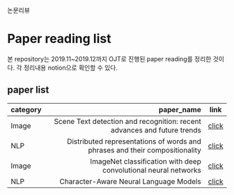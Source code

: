 논문리뷰

# Paper reading list
본 repository는 2019.11~2019.12까지 OJT로 진행된 paper reading를 정리한 것이다. 
각 정리내용 notion으로 확인할 수 있다.

## paper list

| category                  | paper_name                 | link          |
| :------------------- | -------------------: |:---------------:|
|Image|Scene Text detection and recognition: recent advances and future trends | [click](https://www.notion.so/impactjoo/Scene-Text-detection-and-recognition-recent-advances-and-future-trends-773397f57cf74f1b8ee80f63094e2b5f)
|NLP|Distributed representations of words and phrases and their compositionality|[click](https://www.notion.so/impactjoo/Distributed-representations-of-words-and-phrases-and-their-compositionality-90e5c56a0c63425c8b7b6e3155f2f5f0)
|Image|ImageNet classification with deep convolutional neural networks|[click](https://www.notion.so/impactjoo/ImageNet-classification-with-deep-convolutional-neural-networks-6176bff9cb2f42d1b7537ba28976e443)
|NLP|Character-Aware Neural Language Models|[click](https://www.notion.so/impactjoo/Character-Aware-Neural-Language-Models-843493d30fb24a63bce6ab4bc9569f55)
